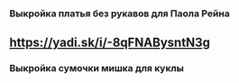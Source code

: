 
### Выкройка платья без рукавов для Паола Рейна
## https://yadi.sk/i/-8qFNABysntN3g

### Выкройка сумочки мишка для куклы
##
